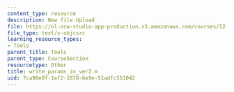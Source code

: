 ```yaml
---
content_type: resource
description: New file Upload
file: https://ol-ocw-studio-app-production.s3.amazonaws.com/courses/12-811-tropical-meteorology-spring-2011/7ca90e0f1ef21878be9e51adfc551042_write_params_in_ver2.m
file_type: text/x-objcsrc
learning_resource_types:
- Tools
parent_title: Tools
parent_type: CourseSection
resourcetype: Other
title: write_params_in_ver2.m
uid: 7ca90e0f-1ef2-1878-be9e-51adfc551042
---
```

